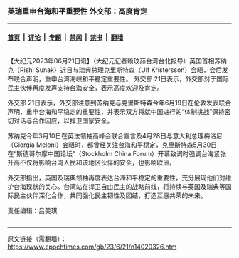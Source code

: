 ### 英瑞重申台海和平重要性 外交部：高度肯定

---

#### [首页](../../../..?n14020326) &nbsp;|&nbsp; [评论](../../../../../epoch-comment?n14020326) &nbsp;|&nbsp; [专题](../../../../../epoch-special?n14020326) &nbsp;|&nbsp; [禁闻](../../../../../epoch-news?n14020326) &nbsp;|&nbsp; [禁书](../../../../../books?n14020326) &nbsp;|&nbsp; [翻墙](https://github.com/gfw-breaker/nogfw/blob/master/README.md?n14020326)


<div class="column" id="artbody" itemprop="articleBody">
 <!-- article content begin -->
 <p>
  【大纪元2023年06月21日讯】（大纪元记者赖玟茹台湾台北报导）英国首相苏纳克（Rishi Sunak）近日与瑞典总理克里斯特森（Ulf Kristersson）会晤，会后发布联合声明，重申台湾海峡和平稳定重要性。
  <ok href="https://www.epochtimes.com/gb/tag/%E5%A4%96%E4%BA%A4%E9%83%A8.html">
   外交部
  </ok>
  21日表示，外交部对于国际民主伙伴再度发声支持台海安全，表示高度欢迎及肯定。
 </p>
 <p>
  <ok href="https://www.epochtimes.com/gb/tag/%E5%A4%96%E4%BA%A4%E9%83%A8.html">
   外交部
  </ok>
  21日表示，外交部注意到苏纳克与克里斯特森今年6月19日在伦敦发表联合声明，重申台海和平稳定的重要性，并表示双方将就中国进行的“体制挑战”保持密切对话与合作因应，以捍卫国家安全。
 </p>
 <p>
  苏纳克今年3月10日在英法领袖高峰会联合宣言及4月28日与意大利总理梅洛尼（Giorgia Meloni）会晤时，都曾经关注台海和平穏定，克里斯特森5月30日在“斯德哥尔摩中国论坛”（Stockholm China Forum）开幕致词时强调台海紧张升高不仅将影响台湾人民和该地区伙伴的安全，也影响欧洲。
 </p>
 <p>
  外交部指出，英国及瑞典领袖再度表达台海和平稳定的重要性，充分展现他们对维护台海现状的关心。台湾站在捍卫自由民主的战略前线，将持续与英国及瑞典等国际民主伙伴深化合作，共同强化民主韧性及团结，打造互惠共荣的未来。
 </p>
 <p>
  责任编辑：吕美琪
 </p>
 <!-- article content end -->
</div>


<img src='http://gfw-breaker.win/epoch-news/pages/ncid1349361/n14020326.md' width='0px' height='0px'/>

---

原文链接（需翻墙）：https://www.epochtimes.com/gb/23/6/21/n14020326.htm